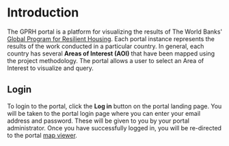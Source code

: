 # Introduction

The GPRH portal is a platform for visualizing the results of The World Banks' [Global Program for Resilient Housing](https://www.worldbank.org/en/topic/disasterriskmanagement/brief/global-program-for-resilient-housing). Each portal instance represents the results of the work conducted in a particular country. In general, each country has several **Areas of Interest (AOI)** that have been mapped using the project methodology. The portal allows a user to select an Area of Interest to visualize and query.

## Login

To login to the portal, click the **Log in** button on the portal landing page. You will be taken to the portal login page where you can enter your email address and password. These will be given to you by your portal administrator. Once you have successfully logged in, you will be re-directed to the portal [map viewer](mapviewer.md).

